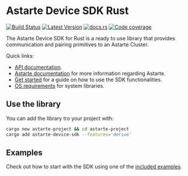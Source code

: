 <!--
Copyright 2021,2022 SECO Mind Srl

SPDX-License-Identifier: Apache-2.0
-->

# Astarte Device SDK Rust &emsp;

[![Build Status]][actions] [![Latest Version]][crates.io] [![docs.rs]][docs] [![Code coverage]][codecov]

[Build Status]: https://img.shields.io/github/actions/workflow/status/astarte-platform/astarte-device-sdk-rust/ci.yaml?branch=master
[actions]: https://github.com/astarte-platform/astarte-device-sdk-rust/actions/workflows/ci.yaml?query=branch%3Amaster
[Latest Version]: https://img.shields.io/crates/v/astarte-device-sdk.svg
[crates.io]: https://crates.io/crates/astarte-device-sdk
[docs.rs]: https://img.shields.io/docsrs/astarte-device-sdk
[docs]: https://docs.rs/astarte-device-sdk/latest/astarte_device_sdk/
[Code coverage]: https://codecov.io/gh/astarte-platform/astarte-device-sdk-rust/branch/master/graph/badge.svg
[codecov]: https://codecov.io/gh/astarte-platform/astarte-device-sdk-rust

The Astarte Device SDK for Rust is a ready to use library that provides communication and
pairing primitives to an Astarte Cluster.

Quick links:

- [API documentation](https://docs.rs/astarte-device-sdk/latest/astarte_device_sdk/).
- [Astarte documentation](https://docs.astarte-platform.org/latest/001-intro_user.html) for more information regarding Astarte.
- [Get started](https://docs.rs/astarte-device-sdk/latest/astarte_device_sdk/_docs/_get_started/index.html) for a guide on how to use the SDK functionalities.
- [OS requirements](https://github.com/astarte-platform/astarte-device-sdk-rust/tree/master/docs/os-requirements.md) for system libraries.

## Use the library

You can add the library tro your project with:

```sh
cargo new astarte-project && cd astarte-project
cargo add astarte-device-sdk --features='derive'
```

## Examples

Check out how to start with the SDK using one of the [included examples](https://github.com/astarte-platform/astarte-device-sdk-rust/tree/master/examples/README.md).
